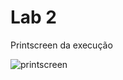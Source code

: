 # Lab 2

Printscreen da execução

![printscreen](https://user-images.githubusercontent.com/29618514/127787085-78b44d1d-b7bd-44ba-be7a-5470e1cd9079.png)